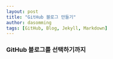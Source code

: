 ```yaml
---
layout: post
title: "GitHub 블로그 만들기"
author: dasomming
tags: [GitHub, Blog, Jekyll, Markdown]
---
```


### GitHub 블로그를 선택하기까지

